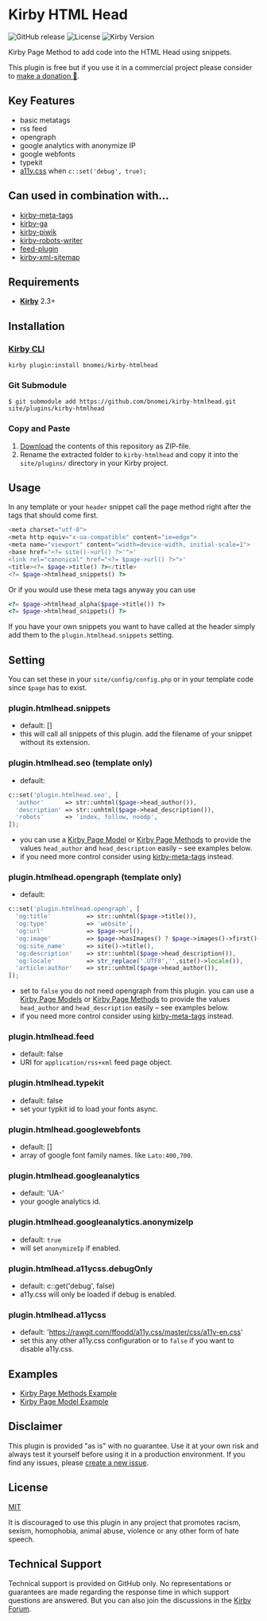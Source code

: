 # Kirby HTML Head

![GitHub release](https://img.shields.io/github/release/bnomei/kirby-htmlhead.svg?maxAge=1800) ![License](https://img.shields.io/github/license/mashape/apistatus.svg) ![Kirby Version](https://img.shields.io/badge/Kirby-2.3%2B-red.svg)

Kirby Page Method to add code into the HTML Head using snippets.

This plugin is free but if you use it in a commercial project please consider to [make a donation 🍻](https://www.paypal.me/bnomei/5).

## Key Features

- basic metatags
- rss feed
- opengraph
- google analytics with anonymize IP
- google webfonts
- typekit
- [a11y.css](http://ffoodd.github.io/a11y.css/) when `c::set('debug', true);`

## Can used in combination with...

- [kirby-meta-tags](https://github.com/pedroborges/kirby-meta-tags)
- [kirby-ga](https://github.com/jenstornell/kirby-ga)
- [kirby-piwik](https://github.com/schnti/kirby-piwik)
- [kirby-robots-writer](https://github.com/jenstornell/kirby-robots-writer)
- [feed-plugin](https://github.com/getkirby-plugins/feed-plugin)
- [kirby-xml-sitemap](https://github.com/pedroborges/kirby-xml-sitemap)

## Requirements

- [**Kirby**](https://getkirby.com/) 2.3+

## Installation

### [Kirby CLI](https://github.com/getkirby/cli)

```
kirby plugin:install bnomei/kirby-htmlhead
```

### Git Submodule

```
$ git submodule add https://github.com/bnomei/kirby-htmlhead.git site/plugins/kirby-htmlhead
```

### Copy and Paste

1. [Download](https://github.com/bnomei/kirby-htmlhead/archive/master.zip) the contents of this repository as ZIP-file.
2. Rename the extracted folder to `kirby-htmlhead` and copy it into the `site/plugins/` directory in your Kirby project.

## Usage

In any template or your `header` snippet call the page method right after the tags that should come first.

```php
<meta charset="utf-8">
<meta http-equiv="x-ua-compatible" content="ie=edge">
<meta name="viewport" content="width=device-width, initial-scale=1">
<base href="<?= site()->url() ?>'">'
<link rel="canonical" href="<?= $page->url() ?>">'
<title><?= $page->title() ?></title>
<?= $page->htmlhead_snippets() ?>
```

Or if you would use these meta tags anyway you can use

```php
<?= $page->htmlhead_alpha($page->title()) ?>
<?= $page->htmlhead_snippets() ?>
```

If you have your own snippets you want to have called at the header simply add them to the `plugin.htmlhead.snippets` setting.

## Setting

You can set these in your `site/config/config.php` or in your template code since `$page` has to exist.

### plugin.htmlhead.snippets
- default: []
- this will call all snippets of this plugin. add the filename of your snippet without its extension.

### plugin.htmlhead.seo (template only)
- default:
```php
c::set('plugin.htmlhead.seo', [
  'author'      => str::unhtml($page->head_author()),
  'description' => str::unhtml($page->head_description()),
  'robots'      => 'index, follow, noodp',
]);
```

- you can use a [Kirby Page Model](https://getkirby.com/docs/developer-guide/advanced/models) or [Kirby Page Methods](https://getkirby.com/docs/developer-guide/objects/page) to provide the values `head_author` and `head_description` easily – see examples below.
- if you need more control consider using [kirby-meta-tags](https://github.com/pedroborges/kirby-meta-tags) instead.

### plugin.htmlhead.opengraph (template only)
- default:
```php
c::set('plugin.htmlhead.opengraph', [
  'og:title'          => str::unhtml($page->title()),
  'og:type'           => 'website',
  'og:url'            => $page->url(),
  'og:image'          => $page->hasImages() ? $page->images()->first()->resize(470)->url() : null,
  'og:site_name'      => site()->title(),
  'og:description'    => str::unhtml($page->head_description()),
  'og:locale'         => str_replace('.UTF8','',site()->locale()),
  'article:author'    => str::unhtml($page->head_author()),
]);
```
- set to `false` you do not need opengraph from this plugin. you can use a [Kirby Page Models](https://getkirby.com/docs/developer-guide/advanced/models) or [Kirby Page Methods](https://getkirby.com/docs/developer-guide/objects/page) to provide the values `head_author` and `head_description` easily – see examples below.
- if you need more control consider using [kirby-meta-tags](https://github.com/pedroborges/kirby-meta-tags) instead.

### plugin.htmlhead.feed
- default: false
- URI for `application/rss+xml` feed page object.

### plugin.htmlhead.typekit
- default: false
- set your typkit id to load your fonts async.

### plugin.htmlhead.googlewebfonts
- default: []
- array of google font family names. like `Lato:400,700`.

### plugin.htmlhead.googleanalytics
- default: 'UA-'
- your google analytics id.

### plugin.htmlhead.googleanalytics.anonymizeIp
- default: `true`
- will set `anonymizeIp` if enabled.

### plugin.htmlhead.a11ycss.debugOnly
- default: c::get('debug', false)
- a11y.css will only be loaded if debug is enabled.

### plugin.htmlhead.a11ycss
- default: 'https://rawgit.com/ffoodd/a11y.css/master/css/a11y-en.css'
- set this any other a11y.css configuration or to `false` if you want to disable a11y.css.

## Examples

- [Kirby Page Methods Example](https://github.com/bnomei/kirby-htmlhead/blob/master/examples/pagemethods.php)
- [Kirby Page Model Example](https://github.com/bnomei/kirby-htmlhead/blob/master/examples/pagemodel.php)

## Disclaimer

This plugin is provided "as is" with no guarantee. Use it at your own risk and always test it yourself before using it in a production environment. If you find any issues, please [create a new issue](https://github.com/bnomei/kirby-htmlhead/issues/new).

## License

[MIT](https://opensource.org/licenses/MIT)

It is discouraged to use this plugin in any project that promotes racism, sexism, homophobia, animal abuse, violence or any other form of hate speech.

## Technical Support

Technical support is provided on GitHub only. No representations or guarantees are made regarding the response time in which support questions are answered. But you can also join the discussions in the [Kirby Forum](https://forum.getkirby.com/search?q=kirby-htmlhead).

